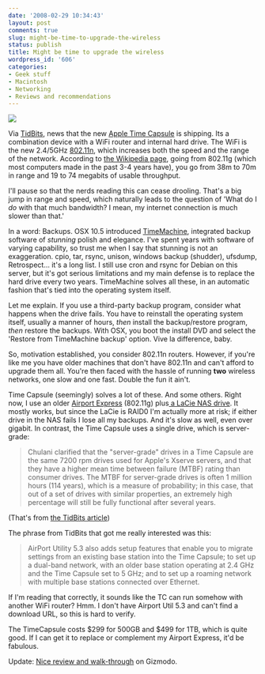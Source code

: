 ```yaml
---
date: '2008-02-29 10:34:43'
layout: post
comments: true
slug: might-be-time-to-upgrade-the-wireless
status: publish
title: Might be time to upgrade the wireless
wordpress_id: '606'
categories:
- Geek stuff
- Macintosh
- Networking
- Reviews and recommendations
---
```





![](http://www.phfactor.net/wp-pics/tn9479_tc_front.jpg)


Via [TidBits](http://db.tidbits.com/article/9479), news that the new [Apple Time Capsule](http://www.apple.com/timecapsule/) is shipping. Its a combination device with a WiFi router and internal hard drive. The WiFi is the new 2.4/5GHz [802.11n](http://en.wikipedia.org/wiki/802.11n), which increases both the speed and the range of the network. According to [the Wikipedia page](http://en.wikipedia.org/wiki/802.11n), going from 802.11g (which most computers made in the past 3-4 years have), you go from 38m to 70m in range and 19 to 74 megabits of usable throughput.

I'll pause so that the nerds reading this can cease drooling. That's a big jump in range and speed, which naturally leads to the question of 'What do I _do_ with that much bandwidth? I mean, my internet connection is much slower than that.'

In a word: Backups. OSX 10.5 introduced [TimeMachine](http://www.apple.com/macosx/features/timemachine.html), integrated backup software of _stunning_ polish and elegance. I've spent years with software of varying capability, so trust me when I say that stunning is not an exaggeration. cpio, tar, rsync, unison, windows backup (shudder), ufsdump, Retrospect... it's a long list. I still use cron and rsync for Debian on this server, but it's got serious limitations and my main defense is to replace the hard drive every two years. TimeMachine solves all these, in an automatic fashion that's tied into the operating system itself.

Let me explain. If you use a third-party backup program, consider what happens when the drive fails. You have to reinstall the operating system itself, usually a manner of hours, _then_ install the backup/restore program, _then_ restore the backups. With OSX, you boot the install DVD and select the 'Restore from TimeMachine backup' option. Vive la difference, baby.

So, motivation established, you consider 802.11n routers. However, if you're like me you have older machines that don't have 802.11n and can't afford to upgrade them all. You're then faced with the hassle of running **two** wireless networks, one slow and one fast. Double the fun it ain't.

Time Capsule (seemingly) solves a lot of these. And some others. Right now, I use an older [Airport Express](http://www.apple.com/airportexpress/) (802.11g) plus[ a LaCie NAS drive](http://www.lacie.com/products/product.htm?pid=10882). It mostly works, but since the LaCie is RAID0 I'm actually more at risk; if either drive in the NAS fails I lose all my backups. And it's slow as well, even over gigabit. In contrast, the Time Capsule uses a single drive, which is server-grade:


> Chulani clarified that the "server-grade" drives in a Time Capsule are the same 7200 rpm drives used for Apple's Xserve servers, and that they have a higher mean time between failure (MTBF) rating than consumer drives. The MTBF for server-grade drives is often 1 million hours (114 years), which is a measure of probability; in this case, that out of a set of drives with similar properties, an extremely high percentage will still be fully functional after several years.


(That's from [the TidBits article](http://db.tidbits.com/article/9479))

The phrase from TidBits that got me really interested was this:


> AirPort Utility 5.3 also adds setup features that enable you to migrate settings from an existing base station into the Time Capsule; to set up a dual-band network, with an older base station operating at 2.4 GHz and the Time Capsule set to 5 GHz; and to set up a roaming network with multiple base stations connected over Ethernet.


If I'm reading that correctly, it sounds like the TC can run somehow with another WiFi router? Hmm. I don't have Airport Util 5.3 and can't find a download URL, so this is hard to verify.

The TimeCapsule costs $299 for 500GB and $499 for 1TB, which is quite good. If I can get it to replace or complement my Airport Express, it'd be fabulous.

Update: [Nice review and walk-through](http://gizmodo.com/362391/time-capsule-initial-verdict-smooth-sailing-no-surprises) on Gizmodo.

